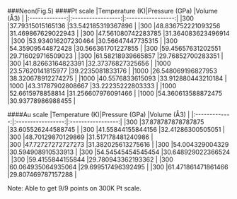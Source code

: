 ###Neon(Fig.5)
####Pt scale
|Temperature (K)|Pressure (GPa)		|Volume (Å3)		|
|:-------------:|:-----------------:|:-----------------:|
|300			|37.79315015165136	|33.542185319367896	|
|300			|48.836752221093256	|31.469867629022943	|
|300			|47.561080742283785	|31.364083623496914	|
|300			|53.934016207230464	|30.56647447735315	|
|300			|54.35909544872428	|30.566361701227855	|
|300			|59.45657631202551	|29.716029716509023	|
|300			|61.58218939665857	|29.76852700283351	|
|300			|41.82663164823391	|32.37376827325656	|
|1000			|23.57620141815977	|39.2235081833176	|
|1000			|26.548069196827953	|38.320678912274275	|
|1000			|40.5576833615093	|33.912880443210184	|
|1000			|43.31787902808667	|33.22235222803333	|
|1000			|52.6615978858814	|31.256607976091466	|
|1000			|54.360613588872475	|30.93778986988455	|

####Au scale
|Temperature (K)|Pressure (GPa)		|Volume (Å3)		|
|:-------------:|:-----------------:|:-----------------:|
|300			|37.878787878787875	|33.605526244588745 |
|300			|41.55844155844156	|32.41286300505051  |
|300			|48.70129870129869	|31.517178481240986 |	
|300			|47.72727272727273	|31.382025613275616 |
|300			|54.004329004329	|30.594908910533913 |
|300			|54.54545454545454	|30.648929022366524 |
|300			|59.4155844155844	|29.780943362193362 |
|300			|60.064935064935064	|29.699517496392495 |
|300			|61.471861471861466	|29.807469787157288 |

Note: Able to get 9/9 points on 300K Pt scale.
